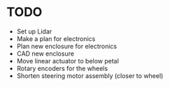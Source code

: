 # TODO

- Set up Lidar
- Make a plan for electronics
- Plan new enclosure for electronics
- CAD new enclosure
- Move linear actuator to below petal
- Rotary encoders for the wheels
- Shorten steering motor assembly (closer to wheel)
